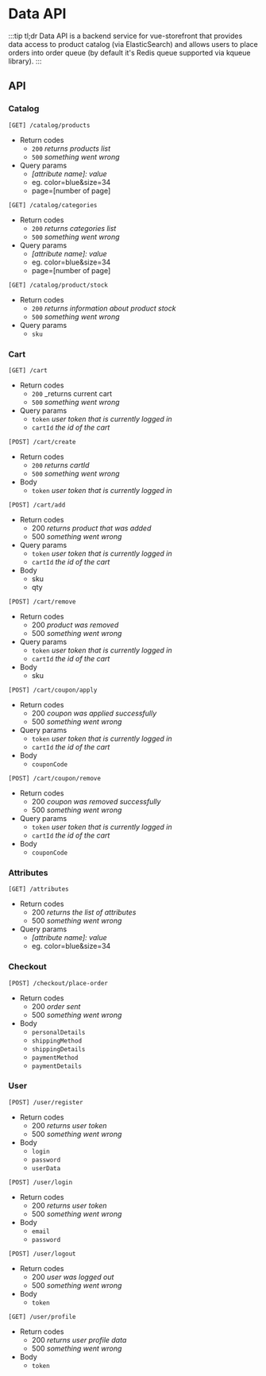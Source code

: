 # Data API

:::tip tl;dr
Data API is a backend service for vue-storefront that provides data access to product catalog (via ElasticSearch) and allows users to place orders into order queue (by default it's Redis queue supported via kqueue library).
:::


## API

### Catalog

`[GET] /catalog/products`
- Return codes
  - `200` _returns products list_
  - `500` _something went wrong_
- Query params
  - _[attribute name]: value_
  - eg. color=blue&size=34
  - page=[number of page]


`[GET] /catalog/categories`
- Return codes
  - `200` _returns categories list_
  - `500` _something went wrong_
- Query params
  - _[attribute name]: value_
  - eg. color=blue&size=34
  - page=[number of page]

`[GET] /catalog/product/stock`
- Return codes
  - `200` _returns information about product stock_
  - `500` _something went wrong_
- Query params
  - `sku`

### Cart

`[GET] /cart`
- Return codes
  - `200` _returns current cart
  - `500` _something went wrong_
- Query params
  - `token` _user token that is currently logged in_
  - `cartId` _the id of the cart_

`[POST] /cart/create`
- Return codes
  - `200` _returns cartId_
  - `500` _something went wrong_
- Body
  - `token` _user token that is currently logged in_

`[POST] /cart/add`
- Return codes
  - 200 _returns product that was added_
  - 500 _something went wrong_
- Query params
  - `token` _user token that is currently logged in_
  - `cartId` _the id of the cart_
- Body
  - sku
  - qty

`[POST] /cart/remove`
- Return codes
  - 200 _product was removed_
  - 500 _something went wrong_
- Query params
  - `token` _user token that is currently logged in_
  - `cartId` _the id of the cart_
- Body
  - sku

`[POST] /cart/coupon/apply`
- Return codes
  - 200 _coupon was applied successfully_
  - 500 _something went wrong_
- Query params
  - `token` _user token that is currently logged in_
  - `cartId` _the id of the cart_
- Body
  - `couponCode`

`[POST] /cart/coupon/remove`
- Return codes
  - 200 _coupon was removed successfully_
  - 500 _something went wrong_
- Query params
  - `token` _user token that is currently logged in_
  - `cartId` _the id of the cart_
- Body
  - `couponCode`


### Attributes

`[GET] /attributes`
- Return codes
  - 200 _returns the list of attributes_
  - 500 _something went wrong_
- Query params
  - _[attribute name]: value_
  - eg. color=blue&size=34

### Checkout

`[POST] /checkout/place-order`
- Return codes
  - 200 _order sent_
  - 500 _something went wrong_
- Body
  - `personalDetails`
  - `shippingMethod`
  - `shippingDetails`
  - `paymentMethod`
  - `paymentDetails`

### User

`[POST] /user/register`
- Return codes
  - 200 _returns user token_
  - 500 _something went wrong_
- Body
  - `login`
  - `password`
  - `userData`

`[POST] /user/login`
- Return codes
  - 200 _returns user token_
  - 500 _something went wrong_
- Body
  - `email`
  - `password`

`[POST] /user/logout`
- Return codes
  - 200 _user was logged out_
  - 500 _something went wrong_
- Body
  - `token`

`[GET] /user/profile`
- Return codes
  - 200 _returns user profile data_
  - 500 _something went wrong_
- Body
  - `token`
